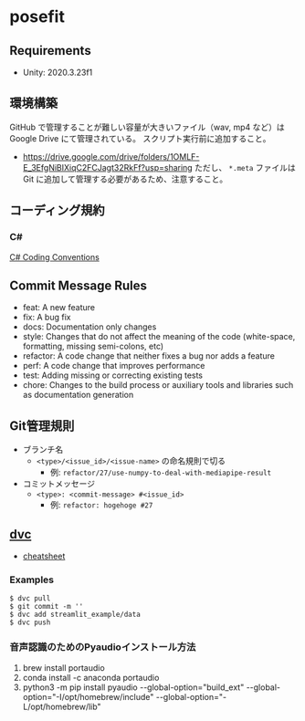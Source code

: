 # posefit

## Requirements
* Unity: 2020.3.23f1

## 環境構築
GitHub で管理することが難しい容量が大きいファイル（wav, mp4 など）は Google Drive にて管理されている。
スクリプト実行前に追加すること。
* https://drive.google.com/drive/folders/1OMLF-E_3EfgNiBIXiqC2FCJagt32RkFf?usp=sharing
ただし、 `*.meta` ファイルは Git に追加して管理する必要があるため、注意すること。

## コーディング規約
### C#
[C# Coding Conventions](https://docs.microsoft.com/en-us/dotnet/csharp/fundamentals/coding-style/coding-conventions)

## Commit Message Rules
* feat: A new feature
* fix: A bug fix
* docs: Documentation only changes
* style: Changes that do not affect the meaning of the code (white-space, formatting, missing semi-colons, etc)
* refactor: A code change that neither fixes a bug nor adds a feature
* perf: A code change that improves performance
* test: Adding missing or correcting existing tests
* chore: Changes to the build process or auxiliary tools and libraries such as documentation generation

## Git管理規則
* ブランチ名
  * `<type>/<issue_id>/<issue-name>` の命名規則で切る
    * 例: `refactor/27/use-numpy-to-deal-with-mediapipe-result`
* コミットメッセージ
  * `<type>: <commit-message> #<issue_id>`
    * 例: `refactor: hogehoge #27`

## [dvc](https://dvc.org/doc/start)
* [cheatsheet](https://www.globalsqa.com/dvc-cheat-sheet/)
### Examples
```
$ dvc pull
$ git commit -m ''
$ dvc add streamlit_example/data
$ dvc push
```

### 音声認識のためのPyaudioインストール方法
1. brew install portaudio
2. conda install -c anaconda portaudio
3. python3 -m pip install pyaudio --global-option="build_ext" --global-option="-I/opt/homebrew/include" --global-option="-L/opt/homebrew/lib"
